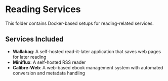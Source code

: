 # Reading Services

This folder contains Docker-based setups for reading-related services.

## Services Included

- **Wallabag**: A self-hosted read-it-later application that saves web pages for later reading
- **Miniflux**: A self-hosted RSS reader
- **Calibre-Web**: A web-based ebook management system with automated conversion and metadata handling
